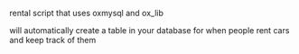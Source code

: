 rental script that uses oxmysql and ox_lib  

will automatically create a table in your database for when people rent cars and keep track of them
